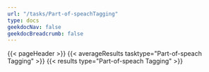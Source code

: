 ```yaml
---
url: "/tasks/Part-of-speachTagging"
type: docs
geekdocNav: false
geekdocBreadcrumb: false
---
```


{{< pageHeader >}}
{{< averageResults tasktype="Part-of-speach Tagging" >}}
{{< results type="Part-of-speach Tagging" >}}
